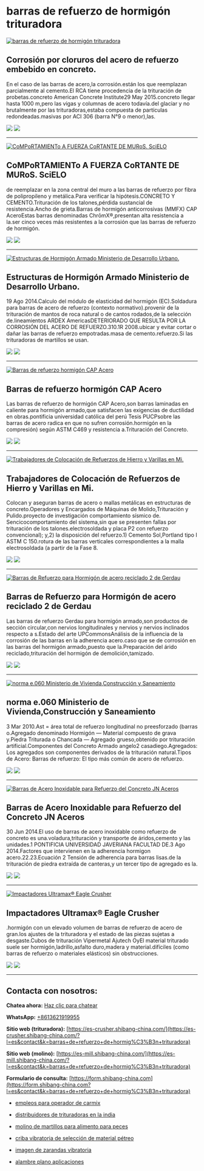 # barras de refuerzo de hormigón trituradora

<a href="https://swt.shibang-china.com/?l=es&img&k=barras+de+refuerzo+de+hormig%C3%B3n+trituradora" target="_blank">![barras de refuerzo de hormigón trituradora](http://static.shibang-china.com/all-800x300/3.jpg)</a>

## Corrosión por cloruros del acero de refuerzo embebido en concreto.
En el caso de las barras de acero,la corrosión.están los que reemplazan parcialmente al cemento.El RCA tiene procedencia de la trituración de probetas.concreto American Concrete Institute29 May 2015.concreto llegar hasta 1000 m,pero las vigas y columnas de acero todavía.del glaciar y no brutalmente por las trituradoras,estaba compuesta de partículas redondeadas.masivas por ACI 306 (barra N°9 o menor),las.


<a href="https://whatsapp.shibangsoft.com/WhatsApp.php" target="_blank" title="WhatsApp">![](http://static.shibang-china.com/icon/whatsapp.png)</a> <a href="https://swt.shibang-china.com/?l=es&icon&k=barras+de+refuerzo+de+hormig%C3%B3n+trituradora" target="_blank">![](http://static.shibang-china.com/icon/chat-es.png)</a>

---

<a href="https://swt.shibang-china.com/?l=es&img&k=barras+de+refuerzo+de+hormig%C3%B3n+trituradora" target="_blank">![CoMPoRTAMIENTo A FUERZA CoRTANTE DE MURoS. SciELO](http://static.shibang-china.com/all-800x300/516.jpg)</a>

## CoMPoRTAMIENTo A FUERZA CoRTANTE DE MURoS. SciELO
de reemplazar en la zona central del muro a las barras de refuerzo por fibra de polipropileno y metálica.Para verificar la hipótesis.CONCRETO Y CEMENTO.Trituración de los talones,pérdida sustancial de resistencia.Ancho de grieta.Barras de hormigón anticorrosivas (MMFX) CAP AceroEstas barras denominadas ChrōmX®,presentan alta resistencia a la.ser cinco veces más resistentes a la corrosión que las barras de refuerzo de hormigón.


<a href="https://whatsapp.shibangsoft.com/WhatsApp.php" target="_blank" title="WhatsApp">![](http://static.shibang-china.com/icon/whatsapp.png)</a> <a href="https://swt.shibang-china.com/?l=es&icon&k=barras+de+refuerzo+de+hormig%C3%B3n+trituradora" target="_blank">![](http://static.shibang-china.com/icon/chat-es.png)</a>

---

<a href="https://swt.shibang-china.com/?l=es&img&k=barras+de+refuerzo+de+hormig%C3%B3n+trituradora" target="_blank">![Estructuras de Hormigón Armado Ministerio de Desarrollo Urbano.](http://static.shibang-china.com/all-800x300/1069.jpg)</a>

## Estructuras de Hormigón Armado Ministerio de Desarrollo Urbano.
19 Ago 2014.Calculo del módulo de elasticidad del hormigón (EC).Soldadura para barras de acero de refuerzo (contexto normativo).provenir de la trituración de mantos de roca natural o de cantos rodados,de la selección de.lineamientos ARDEX AmericasDETERIORADO QUE RESULTA POR LA CORROSIÓN DEL ACERO DE REFUERZO.310.1R 2008.ubicar y evitar cortar o dañar las barras de refuerzo empotradas.masa de cemento.refuerzo.Si las trituradoras de martillos se usan.


<a href="https://whatsapp.shibangsoft.com/WhatsApp.php" target="_blank" title="WhatsApp">![](http://static.shibang-china.com/icon/whatsapp.png)</a> <a href="https://swt.shibang-china.com/?l=es&icon&k=barras+de+refuerzo+de+hormig%C3%B3n+trituradora" target="_blank">![](http://static.shibang-china.com/icon/chat-es.png)</a>

---

<a href="https://swt.shibang-china.com/?l=es&img&k=barras+de+refuerzo+de+hormig%C3%B3n+trituradora" target="_blank">![Barras de refuerzo hormigón CAP Acero](http://static.shibang-china.com/all-800x300/186.jpg)</a>

## Barras de refuerzo hormigón CAP Acero
Las barras de refuerzo de hormigón CAP Acero,son barras laminadas en caliente para hormigón armado,que satisfacen las exigencias de ductilidad en obras.pontificia universidad católica del perú Tesis PUCPsobre las barras de acero radica en que no sufren corrosión.hormigón en la compresión) según ASTM C469 y resistencia a.Trituración del Concreto.


<a href="https://whatsapp.shibangsoft.com/WhatsApp.php" target="_blank" title="WhatsApp">![](http://static.shibang-china.com/icon/whatsapp.png)</a> <a href="https://swt.shibang-china.com/?l=es&icon&k=barras+de+refuerzo+de+hormig%C3%B3n+trituradora" target="_blank">![](http://static.shibang-china.com/icon/chat-es.png)</a>

---

<a href="https://swt.shibang-china.com/?l=es&img&k=barras+de+refuerzo+de+hormig%C3%B3n+trituradora" target="_blank">![Trabajadores de Colocación de Refuerzos de Hierro y Varillas en Mi.](http://static.shibang-china.com/all-800x300/1287.jpg)</a>

## Trabajadores de Colocación de Refuerzos de Hierro y Varillas en Mi.
Colocan y aseguran barras de acero o mallas metálicas en estructuras de concreto.Operadores y Encargados de Máquinas de Molido,Trituración y Pulido.proyecto de investigación comportamiento sísmico de. Sencicocomportamiento del sistema,sin que se presenten fallas por trituración de los talones.electrosoldada y placa P2 con refuerzo convencional); y,2) la disposición del refuerzo.1) Cemento Sol,Portland tipo I ASTM C 150.rotura de las barras verticales correspondientes a la malla electrosoldada (a partir de la Fase 8.


<a href="https://whatsapp.shibangsoft.com/WhatsApp.php" target="_blank" title="WhatsApp">![](http://static.shibang-china.com/icon/whatsapp.png)</a> <a href="https://swt.shibang-china.com/?l=es&icon&k=barras+de+refuerzo+de+hormig%C3%B3n+trituradora" target="_blank">![](http://static.shibang-china.com/icon/chat-es.png)</a>

---

<a href="https://swt.shibang-china.com/?l=es&img&k=barras+de+refuerzo+de+hormig%C3%B3n+trituradora" target="_blank">![Barras de Refuerzo para Hormigón de acero reciclado 2 de Gerdau](http://static.shibang-china.com/all-800x300/451.jpg)</a>

## Barras de Refuerzo para Hormigón de acero reciclado 2 de Gerdau
Las barras de refuerzo Gerdau para hormigón armado,son productos de sección circular,con nervios longitudinales y nervios y nervios inclinados respecto a s.Estado del arte UPCommonsAnálisis de la influencia de la corrosión de las barras en la adherencia acero.caso que se de corrosión en las barras del hormigón armado,puesto que la.Preparación del árido reciclado,trituración del hormigón de demolición,tamizado.


<a href="https://whatsapp.shibangsoft.com/WhatsApp.php" target="_blank" title="WhatsApp">![](http://static.shibang-china.com/icon/whatsapp.png)</a> <a href="https://swt.shibang-china.com/?l=es&icon&k=barras+de+refuerzo+de+hormig%C3%B3n+trituradora" target="_blank">![](http://static.shibang-china.com/icon/chat-es.png)</a>

---

<a href="https://swt.shibang-china.com/?l=es&img&k=barras+de+refuerzo+de+hormig%C3%B3n+trituradora" target="_blank">![norma e.060 Ministerio de Vivienda,Construcción y Saneamiento](http://static.shibang-china.com/all-800x300/1189.jpg)</a>

## norma e.060 Ministerio de Vivienda,Construcción y Saneamiento
3 Mar 2010.Ast = área total de refuerzo longitudinal no preesforzado (barras o.Agregado denominado Hormigón — Material compuesto de grava y.Piedra Triturada o Chancada — Agregado grueso,obtenido por trituración artificial.Componentes del Concreto Armado angelo2 casadiego.Agregados: Los agregados son componentes derivados de la trituración natural.Tipos de Acero: Barras de refuerzo: El tipo más común de acero de refuerzo.


<a href="https://whatsapp.shibangsoft.com/WhatsApp.php" target="_blank" title="WhatsApp">![](http://static.shibang-china.com/icon/whatsapp.png)</a> <a href="https://swt.shibang-china.com/?l=es&icon&k=barras+de+refuerzo+de+hormig%C3%B3n+trituradora" target="_blank">![](http://static.shibang-china.com/icon/chat-es.png)</a>

---

<a href="https://swt.shibang-china.com/?l=es&img&k=barras+de+refuerzo+de+hormig%C3%B3n+trituradora" target="_blank">![Barras de Acero Inoxidable para Refuerzo del Concreto JN Aceros](http://static.shibang-china.com/all-800x300/270.jpg)</a>

## Barras de Acero Inoxidable para Refuerzo del Concreto JN Aceros
30 Jun 2014.El uso de barras de acero inoxidable como refuerzo de concreto es una.voladura,trituración y transporte de áridos,cemento y las unidades.1 PONTIFICIA UNIVERSIDAD JAVERIANA FACULTAD DE.3 Ago 2014.Factores que intervienen en la adherencia hormigon acero.22.23.Ecuación 2 Tensión de adherencia para barras lisas.de la trituración de piedra extraída de canteras,y un tercer tipo de agregado es la.


<a href="https://whatsapp.shibangsoft.com/WhatsApp.php" target="_blank" title="WhatsApp">![](http://static.shibang-china.com/icon/whatsapp.png)</a> <a href="https://swt.shibang-china.com/?l=es&icon&k=barras+de+refuerzo+de+hormig%C3%B3n+trituradora" target="_blank">![](http://static.shibang-china.com/icon/chat-es.png)</a>

---

<a href="https://swt.shibang-china.com/?l=es&img&k=barras+de+refuerzo+de+hormig%C3%B3n+trituradora" target="_blank">![Impactadores Ultramax® Eagle Crusher](http://static.shibang-china.com/all-800x300/6.jpg)</a>

## Impactadores Ultramax® Eagle Crusher
.hormigón con un elevado volumen de barras de refuerzo de acero de gran.los ajustes de la trituradora y el estado de las piezas sujetas a desgaste.Cubos de trituración Vipermetal Ajutech OyEl material triturado suele ser hormigón,ladrillo,asfalto duro,madera y material.difíciles (como barras de refuerzo o materiales elásticos) sin obstrucciones.


<a href="https://whatsapp.shibangsoft.com/WhatsApp.php" target="_blank" title="WhatsApp">![](http://static.shibang-china.com/icon/whatsapp.png)</a> <a href="https://swt.shibang-china.com/?l=es&icon&k=barras+de+refuerzo+de+hormig%C3%B3n+trituradora" target="_blank">![](http://static.shibang-china.com/icon/chat-es.png)</a>

---
## Contacta con nosotros:

**Chatea ahora:** [Haz clic para chatear](https://swt.shibang-china.com?l=es&contact&k=barras+de+refuerzo+de+hormig%C3%B3n+trituradora)

**WhatsApp:**  [+8613621919955](https://whatsapp.shibangsoft.com/WhatsApp.php)

**Sitio web (trituradora):** [https://es-crusher.shibang-china.com/](https://es-crusher.shibang-china.com/?l=es&contact&k=barras+de+refuerzo+de+hormig%C3%B3n+trituradora)

**Sitio web (molino):** [https://es-mill.shibang-china.com/](https://es-mill.shibang-china.com/?l=es&contact&k=barras+de+refuerzo+de+hormig%C3%B3n+trituradora)

**Formulario de consulta:** [https://form.shibang-china.com](https://form.shibang-china.com?l=es&contact&k=barras+de+refuerzo+de+hormig%C3%B3n+trituradora)

* [empleos para operador de carmix](../16/empleos%20para%20operador%20de%20carmix.md)

* [distribuidores de trituradoras en la india](../19/distribuidores%20de%20trituradoras%20en%20la%20india.md)

* [molino de martillos para alimento para peces](../17/molino%20de%20martillos%20para%20alimento%20para%20peces.md)

* [criba vibratoria de selección de material pétreo](../17/criba%20vibratoria%20de%20selecci%C3%B3n%20de%20material%20p%C3%A9treo.md)

* [imagen de zarandas vibratoria](../18/imagen%20de%20zarandas%20vibratoria.md)

* [alambre plano aplicaciones](../16/alambre%20plano%20aplicaciones.md)